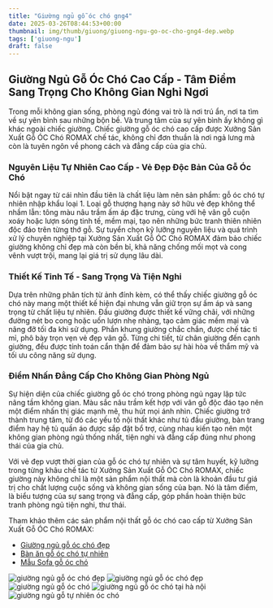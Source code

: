 ```yaml
---
title: "Giường ngủ gỗ óc chó gng4"
date: 2025-03-26T08:44:53+00:00
thumbnail: img/thumb/giuong/giuong-ngu-go-oc-cho-gng4-dep.webp
tags: ['giuong-ngu']
draft: false
---
```

## Giường Ngủ Gỗ Óc Chó Cao Cấp - Tâm Điểm Sang Trọng Cho Không Gian Nghỉ Ngơi

Trong mỗi không gian sống, phòng ngủ đóng vai trò là nơi trú ẩn, nơi ta tìm về sự yên bình sau những bộn bề. Và trung tâm của sự yên bình ấy không gì khác ngoài chiếc giường. Chiếc giường gỗ óc chó cao cấp được Xưởng Sản Xuất Gỗ ÓC Chó ROMAX chế tác, không chỉ đơn thuần là nơi ngả lưng mà còn là tuyên ngôn về phong cách và đẳng cấp của gia chủ.

### Nguyên Liệu Tự Nhiên Cao Cấp - Vẻ Đẹp Độc Bản Của Gỗ Óc Chó

Nổi bật ngay từ cái nhìn đầu tiên là chất liệu làm nên sản phẩm: gỗ óc chó tự nhiên nhập khẩu loại 1. Loại gỗ thượng hạng này sở hữu vẻ đẹp không thể nhầm lẫn: tông màu nâu trầm ấm áp đặc trưng, cùng với hệ vân gỗ cuộn xoáy hoặc lượn sóng tinh tế, mềm mại, tạo nên những bức tranh thiên nhiên độc đáo trên từng thớ gỗ. Sự tuyển chọn kỹ lưỡng nguyên liệu và quá trình xử lý chuyên nghiệp tại Xưởng Sản Xuất Gỗ ÓC Chó ROMAX đảm bảo chiếc giường không chỉ đẹp mà còn bền bỉ, khả năng chống mối mọt và cong vênh vượt trội, mang lại giá trị sử dụng lâu dài.

### Thiết Kế Tinh Tế - Sang Trọng Và Tiện Nghi

Dựa trên những phân tích từ ảnh đính kèm, có thể thấy chiếc giường gỗ óc chó này mang một thiết kế hiện đại nhưng vẫn giữ trọn sự ấm áp và sang trọng từ chất liệu tự nhiên. Đầu giường được thiết kế vững chãi, với những đường nét bo cong hoặc uốn lượn nhẹ nhàng, tạo cảm giác mềm mại và nâng đỡ tối đa khi sử dụng. Phần khung giường chắc chắn, được chế tác tỉ mỉ, phô bày trọn vẹn vẻ đẹp vân gỗ. Từng chi tiết, từ chân giường đến cạnh giường, đều được tính toán cẩn thận để đảm bảo sự hài hòa về thẩm mỹ và tối ưu công năng sử dụng.

### Điểm Nhấn Đẳng Cấp Cho Không Gian Phòng Ngủ

Sự hiện diện của chiếc giường gỗ óc chó trong phòng ngủ ngay lập tức nâng tầm không gian. Màu sắc nâu trầm kết hợp với vân gỗ độc đáo tạo nên một điểm nhấn thị giác mạnh mẽ, thu hút mọi ánh nhìn. Chiếc giường trở thành trung tâm, từ đó các yếu tố nội thất khác như tủ đầu giường, bàn trang điểm hay hệ tủ quần áo được sắp đặt bổ trợ, cùng nhau kiến tạo nên một không gian phòng ngủ thống nhất, tiện nghi và đẳng cấp đúng như phong thái của gia chủ.

Với vẻ đẹp vượt thời gian của gỗ óc chó tự nhiên và sự tâm huyết, kỹ lưỡng trong từng khâu chế tác từ Xưởng Sản Xuất Gỗ ÓC Chó ROMAX, chiếc giường này không chỉ là một sản phẩm nội thất mà còn là khoản đầu tư giá trị cho chất lượng cuộc sống và không gian sống của bạn. Nó là tâm điểm, là biểu tượng của sự sang trọng và đẳng cấp, góp phần hoàn thiện bức tranh phòng ngủ tiện nghi, thư thái.

Tham khảo thêm các sản phẩm nội thất gỗ óc chó cao cấp từ Xưởng Sản Xuất Gỗ ÓC Chó ROMAX:

* [Giường ngủ gỗ óc chó đẹp](https://romax.vn/danh-muc/phong-ngu/giuong-go-oc-cho/)
* [Bàn ăn gỗ óc chó tự nhiên](https://romax.vn/danh-muc/phong-bep/ban-an-go-oc-cho/)
* [Mẫu Sofa gỗ óc chó](https://romax.vn/danh-muc/phong-khach/sofa-go-oc-cho/)

![giường ngủ gỗ óc chó đẹp](/img/giuong/gng4/giuong-ngu-go-oc-cho-gng4-00-18.webp)
![giường ngủ gỗ óc chó đẹp](/img/giuong/gng4/giuong-ngu-go-oc-cho-gng4-00-19.webp)
![giường ngủ gỗ óc chó](/img/giuong/gng4/giuong-ngu-go-oc-cho-gng4-00-20.webp)
![giường ngủ gỗ óc chó tại hà nội](/img/giuong/gng4/giuong-ngu-go-oc-cho-gng4-00-21.webp)
![giường ngủ gỗ tự nhiên óc chó](/img/giuong/gng4/giuong-ngu-go-oc-cho-gng4-00-22.webp)